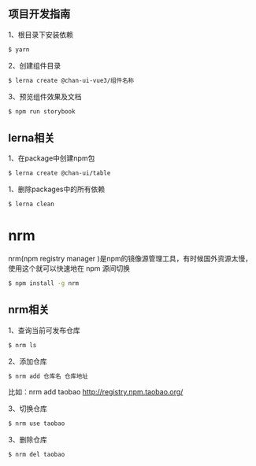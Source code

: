 ## 项目开发指南
1、根目录下安装依赖
```bash
$ yarn
```

2、创建组件目录
```bash
$ lerna create @chan-ui-vue3/组件名称
```

3、预览组件效果及文档
```bash
$ npm run storybook
```

## lerna相关
1、在package中创建npm包
```bash
$ lerna create @chan-ui/table
```

1、删除packages中的所有依赖
```bash
$ lerna clean
```

# nrm
nrm(npm registry manager )是npm的镜像源管理工具，有时候国外资源太慢，使用这个就可以快速地在 npm 源间切换
```bash
$ npm install -g nrm
```

## nrm相关
1、查询当前可发布仓库
```bash
$ nrm ls
```

2、添加仓库
```bash
$ nrm add 仓库名 仓库地址
```
比如：nrm add taobao http://registry.npm.taobao.org/

3、切换仓库
```bash
$ nrm use taobao
```

3、删除仓库
```bash
$ nrm del taobao
```

